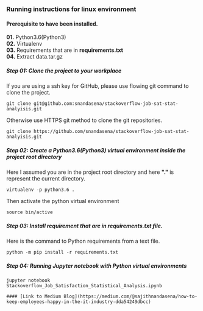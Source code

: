 ### Running instructions for linux environment
#### Prerequisite to have been installed.
**01.** Python3.6(Python3)  
**02.** Virtualenv  
**03.** Requirements that are in **requirements.txt**  
**04.** Extract data.tar.gz 

##### Step 01: Clone the project to your workplace
If you are using a ssh key for GitHub, please use flowing git command to clone the project.
```
git clone git@github.com:snandasena/stackoverflow-job-sat-stat-analyisis.git
``` 
Otherwise use HTTPS git method to clone the git repositories.  
```
git clone https://github.com/snandasena/stackoverflow-job-sat-stat-analyisis.git
```  
##### Step 02: Create a Python3.6(Python3) virtual environment inside the project root directory
Here I assumed you are in the project root directory and here **"."** is represent the current directory.  
```
virtualenv -p python3.6 .
``` 
Then activate the python virtual environment
```
source bin/active
```
##### Step 03: Install requirement that are in **requirements.txt** file.
Here is the command to Python requirements from a text file.
```
python -m pip install -r requirements.txt
```
##### Step 04: Running Jupyter notebook with Python virtual environments
```
jupyter notebook Stackoverflow_Job_Satisfaction_Statistical_Analysis.ipynb

#### [Link to Medium Blog](https://medium.com/@sajithnandasena/how-to-keep-employees-happy-in-the-it-industry-dda54249dbcc)

